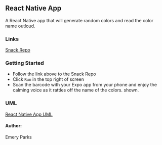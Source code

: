 ## React Native App
A React Native app that will generate random colors and read the color name outloud.

### Links
[Snack Repo](https://snack.expo.io/@eparks/playful-yogurt)

### Getting Started
* Follow the link above to the Snack Repo
* Click `Run` in the top right of screen
* Scan the barcode with your Expo app from your phone and enjoy the calming voice as it rattles off the name of the colors. shown.

### UML
[React Native App UML](/assets/react-native-uml.jpg)

#### Author: 
Emery Parks
